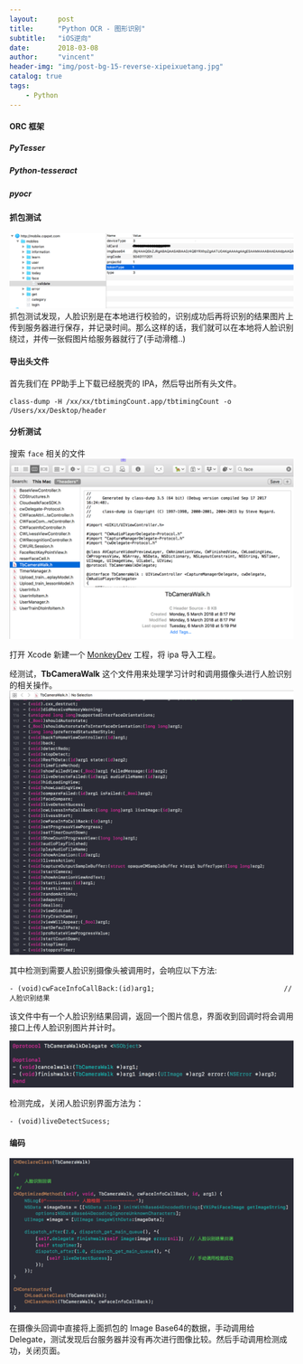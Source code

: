```yaml
---
layout:     post
title:      "Python OCR - 图形识别"
subtitle:   "iOS逆向"
date:       2018-03-08
author:     "vincent"
header-img: "img/post-bg-15-reverse-xipeixuetang.jpg"
catalog: true
tags:
    - Python
---
```



#### ORC 框架
##### PyTesser
##### Python-tesseract
##### pyocr



#### 抓包测试

![](/img/p-xipeixuetang/uploadimage.png)
抓包测试发现，人脸识别是在本地进行校验的，识别成功后再将识别的结果图片上传到服务器进行保存，并记录时间。那么这样的话，我们就可以在本地将人脸识别绕过，并传一张假图片给服务器就行了(手动滑稽..)

#### 导出头文件

首先我们在 PP助手上下载已经脱壳的 IPA，然后导出所有头文件。

```
class-dump -H /xx/xx/tbtimingCount.app/tbtimingCount -o /Users/xx/Desktop/header
```

#### 分析测试

搜索 `face` 相关的文件
![](/img/p-xipeixuetang/search_face.png)

打开 Xcode 新建一个 [MonkeyDev](https://github.com/AloneMonkey/MonkeyDev) 工程，将 ipa 导入工程。

经测试，**TbCameraWalk** 这个文件用来处理学习计时和调用摄像头进行人脸识别的相关操作。
![](/img/p-xipeixuetang/file_source.png)

其中检测到需要人脸识别摄像头被调用时，会响应以下方法:
```
- (void)cwFaceInfoCallBack:(id)arg1;                                // 人脸识别结果
```
该文件中有一个人脸识别结果回调，返回一个图片信息，界面收到回调时将会调用接口上传人脸识别图片并计时。

![](/img/p-xipeixuetang/delegate_source.png)

检测完成，关闭人脸识别界面方法为：
```
- (void)liveDetectSucess;
```


#### 编码

![](/img/p-xipeixuetang/reverse_code.png)

在摄像头回调中直接将上面抓包的 Image Base64的数据，手动调用给 Delegate，测试发现后台服务器并没有再次进行图像比较。然后手动调用检测成功，关闭页面。






